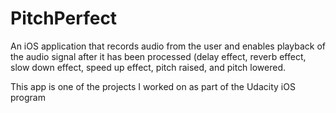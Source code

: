 # PitchPerfect

An iOS application that records audio from the user and enables playback of the audio signal after it has been processed (delay effect, reverb effect, slow down effect, speed up effect, pitch raised, and pitch lowered. 

This app is one of the projects I worked on as part of the Udacity iOS program  
